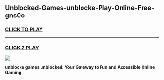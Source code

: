
## Unblocked-Games-unblocke-Play-Online-Free-gns0o
<h3>
<a href="https://premium76.site?title=unblocke&ref=26A">CLICK TO PLAY</a></h3>
<hr>

<h3>
<a href="https://premium76.site?title=unblocke&ref=26A">CLICK 2 PLAY</a>
  
</h3>

<a href="https://premium76.site?title=unblocke&ref=26A"><img src="https://clearcache.store/games.png"></a>


**unblocke games unblocked: Your Gateway to Fun and Accessible Online Gaming**
